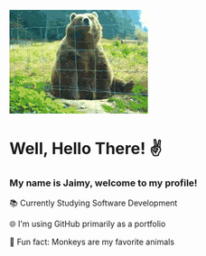 ![](bearwave.gif)
# Well, Hello There! ✌️ 

### My name is Jaimy, welcome to my profile!

📚 Currently Studying Software Development

🌐 I'm using GitHub primarily as a portfolio

🐒 Fun fact: Monkeys are my favorite animals

